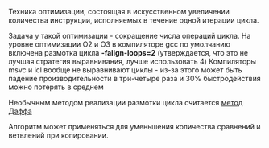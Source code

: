 Техника оптимизации, состоящая в искусственном увеличении количества инструкции, исполняемых в течение одной итерации цикла.

Задача у такой оптимизации - сокращение  числа операций цикла.
На уровне оптимизации О2 и О3 в компиляторе gcc  по умолчанию включена размотка цикла **-falign-loops=2** (утверждается, что это не лучшая стратегия выравнивания, лучше использовать 4)
Компиляторы  msvc и icl вообще не выравнивают циклы - из-за этого может быть падение производительности в три-четыре раза и 30% быстродействия можно потерять в среднем


Необычным методом реализации размотки цикла считается [метод Даффа](Duff's%20device.md)

Алгоритм может применяться для уменьшения количества сравнений и ветвлений при копировании.
